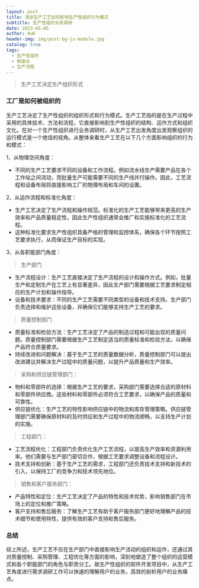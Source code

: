 ```yaml
---
layout: post
title: 浅谈生产工艺如何影响生产性组织行为模式
subtitle: 生产性组织业务调研
date: 2023-05-05
author: HuK
header-img: img/post-bg-js-module.jpg
catalog: true
tags:
  - 生产性组织
  - 制造业
  - 生产流程
---
```


> 生产工艺决定生产组织形式

### 工厂是如何被组织的

生产工艺决定了生产性组织的组织形式和行为模式。生产工艺指的是在生产过程中采用的具体技术、方法和流程，它直接影响到生产性组织的结构、运作方式和组织文化。在对一个生产性组织进行业务调研时，从生产工艺出发角度出发观察组织的运行模式是一个绝佳的视角。从整体来看生产工艺在以下几个方面影响组织的行为和模式：

1、从物理空间角度：

- 不同的生产工艺要求不同的设备和工作流程。例如流水线生产需要产品在各个工作站之间流动，而批量生产可能需要不同的生产线并行操作。因此，工艺流程和设备布局将直接影响工厂的物理布局和车间的设置。

2、从运作流程和标准化角度：

- 生产工艺决定了生产流程和操作规范。标准化的生产工艺能够带来更高的生产效率和产品质量稳定性，因此生产性组织通常会推广和实施标准化的工艺流程。
- 这种标准化要求生产性组织具备严格的管理和监控体系，确保各个环节按照工艺要求执行，从而保证生产目标的实现。

3、从各职能部门角度：

> 生产部门

- 生产流程设计：生产工艺直接决定了生产流程的设计和操作方式。例如，批量生产和定制生产在工艺上有显著差异，因此生产部门需要根据工艺要求制定相应的生产计划和操作指导。
- 设备和技术要求：不同的生产工艺需要不同类型的设备和技术支持。生产部门负责选择和维护这些设备，并确保它们能够支持生产工艺的要求。

> 质量控制部门

- 质量标准和检验方法：生产工艺决定了产品的制造过程和可能出现的质量问题。质量控制部门需要根据生产工艺制定适当的质量标准和检验方法，以确保产品符合质量要求。
- 持续改进和问题解决：基于生产工艺的质量数据分析，质量控制部门可以提出改进建议并解决生产过程中的质量问题，以提升产品质量和生产效率。

> 采购和供应链管理部门：

- 物料和零部件的选择：根据生产工艺的要求，采购部门需要选择合适的原材料和零部件供应商。这些材料和零部件必须符合工艺要求，以确保产品的质量和可靠性。
- 供应链优化：生产工艺的特性影响供应链中的物流和库存管理策略。供应链管理部门需要确保原材料的及时供应和生产过程中的物流顺畅，以支持生产计划的实施。

> 工程部门：

- 工艺流程优化：工程部门负责优化生产工艺流程，以提高生产效率和资源利用率。他们需要与生产部门密切合作，根据工艺要求调整设备和流程设计。
- 技术支持和创新：基于生产工艺的需求，工程部门还负责技术支持和新技术的引入，以保持工厂的竞争力和技术领先地位。

> 销售和客户服务部门：

- 产品特性和定位：生产工艺决定了产品的特性和技术优势，影响销售部门在市场上的定位和推广策略。
- 客户支持和售后服务：了解生产工艺有助于客户服务部门更好地理解产品的技术细节和使用特性，提供有效的客户支持和售后服务。

### 总结

综上所述，生产工艺不仅在生产部门中直接影响生产活动的组织和运作，还通过其对质量控制、采购管理、工程优化等方面的影响，深刻地塑造了整个组织的运营模式和各个职能部门的角色与职责分工。故生产性组织的软件开发项目中，从生产工艺角度进行需求调研工作可以快速的理解用户的业务，高效的剖析用户的业务痛点。
